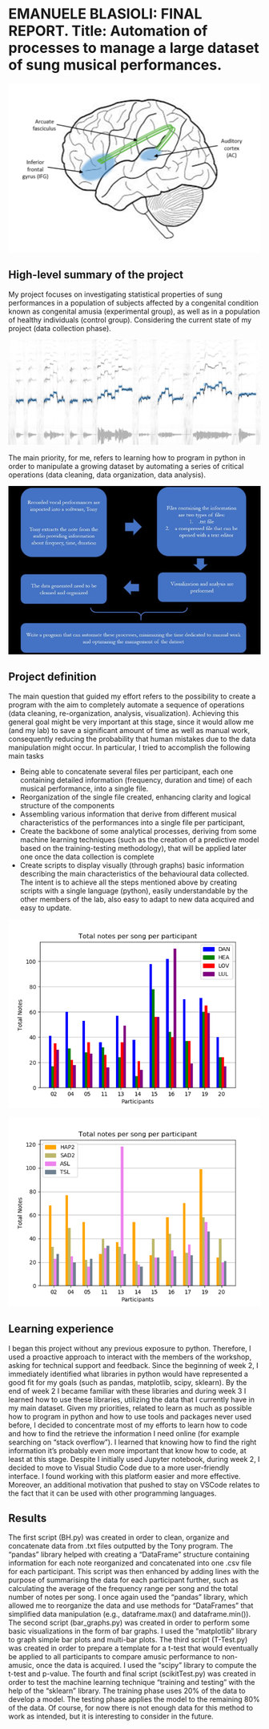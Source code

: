 # EMANUELE BLASIOLI: FINAL REPORT. Title: Automation of processes to manage a large dataset of sung musical performances. 

![](https://github.com/mtl-brainhack-school-2019/EmanueleB/blob/master/screenshots/Congenital%20Amusia.png)

## High-level summary of the project
My project focuses on investigating statistical properties of sung performances in a population of subjects affected by a congenital condition known as congenital amusia (experimental group), as well as in a population of healthy individuals (control group).  Considering the current state of my project (data collection phase). 

![](https://github.com/mtl-brainhack-school-2019/EmanueleB/blob/master/screenshots/c3.JPG)

The main priority, for me, refers to learning how to program in python in order to manipulate a growing dataset by automating a series of critical operations (data cleaning, data organization, data analysis). 

![](https://github.com/mtl-brainhack-school-2019/EmanueleB/blob/master/screenshots/flow%20chart.JPG)


## Project definition
The main question that guided my effort refers to the possibility to create a program with the aim to completely automate a sequence of operations (data cleaning, re-organization, analysis, visualization). Achieving this general goal might be very important at this stage, since it would allow me (and my lab) to save a significant amount of time as well as manual work, consequently reducing the probability that human mistakes due to the data manipulation might occur. 
In particular, I tried to accomplish the following main tasks
-	Being able to concatenate several files per participant, each one containing detailed information (frequency, duration and time) of each musical performance, into a single file. 
-	Reorganization of the single file created, enhancing clarity and logical structure of the components 
-	Assembling various information that derive from different musical characteristics of the performances into a single file per participant, 
-	Create the backbone of some analytical processes, deriving from some machine learning techniques (such as the creation of a predictive model based on the training-testing methodology), that will be applied later one once the data collection is complete
-	Create scripts to display visually (through graphs) basic information describing the main characteristics of the behavioural data collected. 
The intent is to achieve all the steps mentioned above by creating scripts with a single language (python), easily understandable by the other members of the lab, also easy to adapt to new data acquired and easy to update. 

![](https://github.com/mtl-brainhack-school-2019/EmanueleB/blob/master/graphs/graph3.png)

![](https://github.com/mtl-brainhack-school-2019/EmanueleB/blob/master/graphs/graph4.png)

## Learning experience
I began this project without any previous exposure to python. Therefore, I used a proactive approach to interact with the members of the workshop, asking for technical support and feedback. 
Since the beginning of week 2, I immediately identified what libraries in python would have represented a good fit for my goals (such as pandas, matplotlib, scipy, sklearn). By the end of week 2 I became familiar with these libraries and during week 3 I learned how to use these libraries, utilizing the data that I currently have in my main dataset. Given my priorities, related to learn as much as possible how to program in python and how to use tools and packages never used before, I decided to concentrate most of my efforts to learn how to code and how to find the retrieve the information I need online (for example searching on “stack overflow”). I learned that knowing how to find the right information it’s probably even more important that know how to code, at least at this stage. 
Despite I initially used Jupyter notebook, during week 2, I decided to move to Visual Studio Code due to a more user-friendly interface. I found working with this platform easier and more effective. Moreover, an additional motivation that pushed to stay on VSCode relates to the fact that it can be used with other programming languages. 


## Results 
The first script (BH.py) was created in order to clean, organize and concatenate data from .txt files outputted by the Tony program. The “pandas” library helped with creating a “DataFrame” structure containing information for each note reorganized and concatenated into one .csv file for each participant. This script was then enhanced by adding lines with the purpose of summarising the data for each participant further, such as calculating the average of the frequency range per song and the total number of notes per song. I once again used the “pandas” library, which allowed me to reorganize the data and use methods for “DataFrames” that simplified data manipulation (e.g., dataframe.max() and dataframe.min()). 
The second script (bar_graphs.py) was created in order to perform some basic visualizations in the form of bar graphs. I used the “matplotlib” library to graph simple bar plots and multi-bar plots. 
The third script (T-Test.py) was created in order to prepare a template for a t-test that would eventually be applied to all participants to compare amusic performance to non-amusic, once the data is acquired. I used the “scipy” library to compute the t-test and p-value.
The fourth and final script (scikitTest.py) was created in order to test the machine learning technique “training and testing” with the help of the “sklearn” library. The training phase uses 20% of the data to develop a model. The testing phase applies the model to the remaining 80% of the data. Of course, for now there is not enough data for this method to work as intended, but it is interesting to consider in the future.





